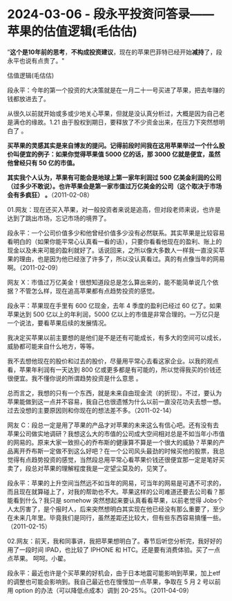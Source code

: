 # 2024-03-06 - 段永平投资问答录——苹果的估值逻辑(毛估估)

”**这个是10年前的思考**，**不构成投资建议**，现在的苹果巴菲特已经开始**减持**了，段永平也说有点贵了。"

估值逻辑(毛估估)

段永平：今年的第一个投资的大决策就是在一月二十一号买进了苹果，把去年赚的钱都放进去了。

从很久以前就开始或多或少地关心苹果，但就是没认真分析过，大概是因为自己老是满仓的缘故。1.21 由于股权到期日，要释放了不少资金出来，在压力下突然想明白了 。

**买苹果的灵感其实是来自博友的提问。记得前段时间我在这用苹果举过一个什么股价叫便宜的例子：如果你觉得苹果值 5000 亿的话，那 3000 亿就是便宜，虽然他曾经只有 50 亿的市值。**

**其实我个人认为，苹果有可能会是地球上第一家年利润过 500 亿美金利润的公司（过多少不敢说）。也许苹果会是第一家市值过万亿美金的公司（这个取决于市场会有多疯狂） 。**（2011-02-08）

01.网友：现在还买入苹果，对一般投资者来说是追高，但对段老师来说，也许是达到了跳出市场，忘记市场的境界了。

段永平：一个公司价值多少和他曾经价值多少没有必然联系。其实苹果是比较容易看明白的（如果你能平常心认真看一看的话），只要你看看他现在的盈利、账上的现金以及未来可能的盈利就好了。话说回来，之所以像大多数人一样我一直没买苹果的理由，也是因为他已经涨了许多了，所以没认真看过。真的有点像当年的网易啊。（2011-02-09）

网友 X：市值过万亿美金！很想知道段总是怎么算出来的，能不能简单说几个依据？不管怎么样，现在追高苹果都有点趋势投资的感觉。

段永平：苹果现在手里有 600 亿现金，去年 4 季度的盈利已经过 60 亿了。如果苹果达到 500 亿以上的年利润，5000 亿以上的市值是非常合理的。一万亿只是一个说法，要看苹果后续的发展情况。

我决定买苹果以前主要想的是他们是不是还有可能成长，有多大的空间可以成长，威胁都可能来自什么地方，等等。

我不去想他现在的股价和过去的股价，尽量用平常心去看这家企业。以我的观点看，苹果年利润有一天达到 800 亿或更多都是有可能的，所以觉得我买的价钱还很便宜。我不懂你说的所谓趋势投资是什么意思 。

总而言之，我想的只有一个东西，就是未来自由现金流（的折现）。不过，要认为苹果能做到这一点并不容易，我自己也很遗憾为什么以前一直没花功夫去想一想。过去没想的主要原因则和你现在的想法差不多。（2011-02-14）

网友 C：段总一定是用了苹果的产品才对苹果的未来这么有信心吧。还有没有去苹果公司做实地调研？我想这么大的市值的公司成大空间相对总是不如当年小市值的网易的。原来大家一致担心的乔布斯的健康算不算是一个很大的威胁？苹果的产品离开乔布斯一定做不到这么好吧？在一个公司风头最劲的时候买他的股票，我总觉得有点趋势投资的感觉，当然段总用平常心看苹果价钱还很便宜那一定是笔好买卖了，段总对苹果的理解程度我是一定望尘莫及的，见笑了。

段永平：苹果的上升空间当然远不如当年的网易，可当年的网易是可遇不可求的，而且现在就算碰上了，对我的帮助也不大。苹果这样的公司难道还要去公司看？那能看到什么？我只是 somehow 突然想起来要认真看看苹果，以前老觉得 Jobs个人太厉害了，是个报时人，后来突然想明白其实现在他已经没有那么重要了，至少在未来几年里。毕竟我们是同行，虽然差距还比较大，但有些东西容易搞懂一些。（2011-02-15）

02.网友：前天，我和同事讲，我把苹果想明白了。春节后听您分析完，我好好的用了一段时间 IPAD，也比较了 IPHONE 和 HTC。还是要有消费体验。买了一点点苹果。 呵呵。小翟。

段永平：最近也许是个买苹果的好机会，由于日本地震可能影响到苹果，加上etf 的调整也可能会影响到。我自己最近也在慢慢加一点苹果，争取在 5 月 2 号以前用 option 的办法（可以降低点成本）调到 20-25%。（2011-04-09）